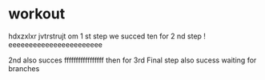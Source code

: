 # workout
hdxzxlxr
jvtrstrujt
 om 
1 st step we succed
ten for 
2 nd step ! eeeeeeeeeeeeeeeeeeeeeee

2nd also succes  fffffffffffffffff
then for 
3rd
Final step also sucess
waiting for branches
